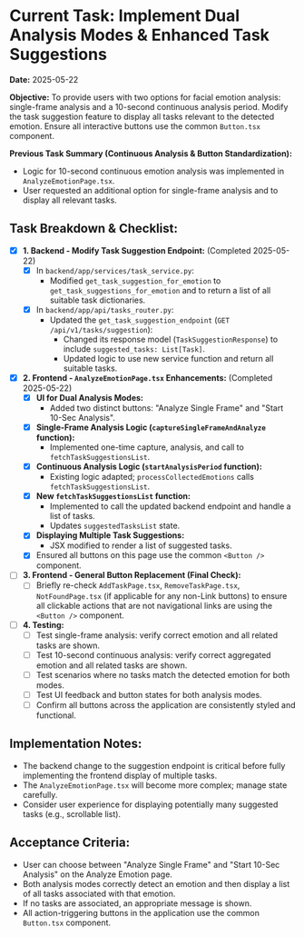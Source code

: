 # Current Task: Implement Dual Analysis Modes & Enhanced Task Suggestions

 **Date:** 2025-05-22

 **Objective:** To provide users with two options for facial emotion analysis: single-frame analysis and a 10-second continuous analysis period. Modify the task suggestion feature to display all tasks relevant to the detected emotion. Ensure all interactive buttons use the common `Button.tsx` component.

 **Previous Task Summary (Continuous Analysis & Button Standardization):** 
* Logic for 10-second continuous emotion analysis was implemented in `AnalyzeEmotionPage.tsx`.
* User requested an additional option for single-frame analysis and to display all relevant tasks.

## Task Breakdown & Checklist:

* [x] **1. Backend - Modify Task Suggestion Endpoint:** (Completed 2025-05-22)
    - [x] In `backend/app/services/task_service.py`:
        - Modified `get_task_suggestion_for_emotion` to `get_task_suggestions_for_emotion` and to return a list of all suitable task dictionaries.
    - [x] In `backend/app/api/tasks_router.py`:
        - Updated the `get_task_suggestion_endpoint` (`GET /api/v1/tasks/suggestion`):
            - Changed its response model (`TaskSuggestionResponse`) to include `suggested_tasks: List[Task]`.
            - Updated logic to use new service function and return all suitable tasks.

* [x] **2. Frontend - `AnalyzeEmotionPage.tsx` Enhancements:** (Completed 2025-05-22)
    - [x] **UI for Dual Analysis Modes:** 
        - Added two distinct buttons: "Analyze Single Frame" and "Start 10-Sec Analysis".
    - [x] **Single-Frame Analysis Logic (`captureSingleFrameAndAnalyze` function):** 
        - Implemented one-time capture, analysis, and call to `fetchTaskSuggestionsList`.
    - [x] **Continuous Analysis Logic (`startAnalysisPeriod` function):** 
        - Existing logic adapted; `processCollectedEmotions` calls `fetchTaskSuggestionsList`.
    - [x] **New `fetchTaskSuggestionsList` function:** 
        - Implemented to call the updated backend endpoint and handle a list of tasks.
        - Updates `suggestedTasksList` state.
    - [x] **Displaying Multiple Task Suggestions:** 
        - JSX modified to render a list of suggested tasks.
    - [x] Ensured all buttons on this page use the common `<Button />` component.

* [ ] **3. Frontend - General Button Replacement (Final Check):** 
    - [ ] Briefly re-check `AddTaskPage.tsx`, `RemoveTaskPage.tsx`, `NotFoundPage.tsx` (if applicable for any non-Link buttons) to ensure all clickable actions that are not navigational links are using the `<Button />` component.

* [ ] **4. Testing:** 
    - [ ] Test single-frame analysis: verify correct emotion and all related tasks are shown.
    - [ ] Test 10-second continuous analysis: verify correct aggregated emotion and all related tasks are shown.
    - [ ] Test scenarios where no tasks match the detected emotion for both modes.
    - [ ] Test UI feedback and button states for both analysis modes.
    - [ ] Confirm all buttons across the application are consistently styled and functional.

## Implementation Notes:

* The backend change to the suggestion endpoint is critical before fully implementing the frontend display of multiple tasks.
* The `AnalyzeEmotionPage.tsx` will become more complex; manage state carefully.
* Consider user experience for displaying potentially many suggested tasks (e.g., scrollable list).

## Acceptance Criteria:

* User can choose between "Analyze Single Frame" and "Start 10-Sec Analysis" on the Analyze Emotion page.
* Both analysis modes correctly detect an emotion and then display a list of all tasks associated with that emotion.
* If no tasks are associated, an appropriate message is shown.
* All action-triggering buttons in the application use the common `Button.tsx` component.
